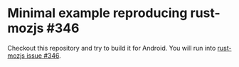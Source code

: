 Minimal example reproducing rust-mozjs #346
===========================================

Checkout this repository and try to build it for Android. You will run into [rust-mozjs issue #346][1].

[1]: https://github.com/servo/rust-mozjs/issues/346
